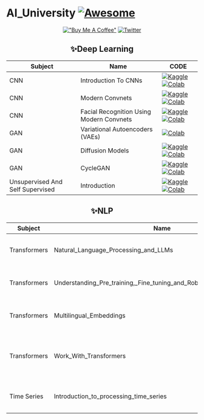 # AI_University [![Awesome](https://awesome.re/badge.svg)](https://awesome.re)


<div align="center">

[!["Buy Me A Coffee"](https://www.buymeacoffee.com/assets/img/custom_images/orange_img.png)](https://www.buymeacoffee.com/sabahesaraY)
[![Twitter](https://img.shields.io/twitter/follow/sabahesaraki?style=social)](https://twitter.com/saba_hesaraki)

## ✨Deep Learning

|Subject|Name|CODE|
|---|---|---|
|CNN|Introduction To CNNs|[![Kaggle](https://kaggle.com/static/images/open-in-kaggle.svg)](https://www.kaggle.com/code/sabahesaraki/introduction-to-cnns) [![Colab](https://colab.research.google.com/assets/colab-badge.svg)](https://colab.research.google.com/github/saba99/AI_University/blob/master/Deep%20learning/NeuroMatch/CNN/Introduction_to_CNNs.ipynb)|
|CNN|Modern Convnets|[![Kaggle](https://kaggle.com/static/images/open-in-kaggle.svg)](https://www.kaggle.com/code/sabahesaraki/convnets) [![Colab](https://colab.research.google.com/assets/colab-badge.svg)](https://colab.research.google.com/github/saba99/AI_University/blob/master/Deep%20learning/NeuroMatch/CNN/Modern_Convnets.ipynb)|
|CNN|Facial Recognition Using Modern Convnets|[![Kaggle](https://kaggle.com/static/images/open-in-kaggle.svg)](https://www.kaggle.com/code/sabahesaraki/facial-recognition-with-convnets) [![Colab](https://colab.research.google.com/assets/colab-badge.svg)](https://colab.research.google.com/github/saba99/AI_University/blob/master/Deep%20learning/NeuroMatch/CNN/Facial_recognition_using_modern_convnets.ipynb)|
|GAN|Variational Autoencoders (VAEs)| [![Colab](https://colab.research.google.com/assets/colab-badge.svg)](https://colab.research.google.com/github/saba99/AI_University/blob/master/Deep%20learning/NeuroMatch/GAN/Variational_Autoencoders_(VAEs).ipynb)|
|GAN|Diffusion Models|[![Kaggle](https://kaggle.com/static/images/open-in-kaggle.svg)](https://www.kaggle.com/code/sabahesaraki/diffusion-models) [![Colab](https://colab.research.google.com/assets/colab-badge.svg)](https://colab.research.google.com/github/saba99/AI_University/blob/master/Deep%20learning/NeuroMatch/GAN/Diffusion_models.ipynb)|
|GAN|CycleGAN|[![Kaggle](https://kaggle.com/static/images/open-in-kaggle.svg)](https://www.kaggle.com/code/sabahesaraki/facial-recognition-with-convnets) [![Colab](https://colab.research.google.com/assets/colab-badge.svg)](https://colab.research.google.com/drive/13ErkLg5FZHIbnUGZRkKlL-9WNCNQPIow)|
|Unsupervised And Self Supervised|Introduction|[![Kaggle](https://kaggle.com/static/images/open-in-kaggle.svg)](https://www.kaggle.com/code/sabahesaraki/facial-recognition-with-convnets) [![Colab](https://colab.research.google.com/assets/colab-badge.svg)](https://colab.research.google.com/drive/13ErkLg5FZHIbnUGZRkKlL-9WNCNQPIow)|


## ✨NLP

|Subject|Name|CODE|
|---|---|---|
|Transformers|Natural_Language_Processing_and_LLMs|[![Kaggle](https://kaggle.com/static/images/open-in-kaggle.svg)](https://www.kaggle.com/code/sabahesaraki/introduction-to-cnns) [![Colab](https://colab.research.google.com/assets/colab-badge.svg)](https://colab.research.google.com/github/saba99/AI_University/blob/master/Deep%20learning/NeuroMatch/CNN/Introduction_to_CNNs.ipynb)|
|Transformers|Understanding_Pre_training,_Fine_tuning_and_Robustness_of_Transformers|[![Kaggle](https://kaggle.com/static/images/open-in-kaggle.svg)](https://www.kaggle.com/code/sabahesaraki/facial-recognition-with-convnets) [![Colab](https://colab.research.google.com/assets/colab-badge.svg)](https://colab.research.google.com/github/saba99/AI_University/blob/master/Deep%20learning/NeuroMatch/CNN/Facial_recognition_using_modern_convnets.ipynb)|
|Transformers|Multilingual_Embeddings| [![Colab](https://colab.research.google.com/assets/colab-badge.svg)]
|Transformers|Work_With_Transformers|[![Kaggle](https://kaggle.com/static/images/open-in-kaggle.svg)](https://www.kaggle.com/code/sabahesaraki/facial-recognition-with-convnets) [![Colab](https://colab.research.google.com/assets/colab-badge.svg)]
|Time Series|Introduction_to_processing_time_series|[![Kaggle](https://kaggle.com/static/images/open-in-kaggle.svg)](https://www.kaggle.com/code/sabahesaraki/convnets) [![Colab](https://colab.research.google.com/assets/colab-badge.svg)](https://colab.research.google.com/github/saba99/AI_University/blob/master/Deep%20learning/NeuroMatch/CNN/Modern_Convnets.ipynb)|
